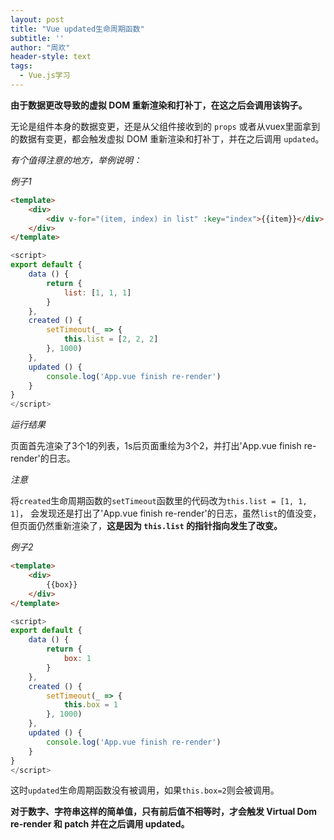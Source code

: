 ```yaml
---
layout: post
title: "Vue updated生命周期函数"
subtitle: ''
author: "周欢"
header-style: text
tags:
  - Vue.js学习
---
```


**由于数据更改导致的虚拟 DOM 重新渲染和打补丁，在这之后会调用该钩子。**

无论是组件本身的数据变更，还是从父组件接收到的 `props` 或者从vuex里面拿到的数据有变更，都会触发虚拟 DOM 重新渲染和打补丁，并在之后调用 `updated`。

_有个值得注意的地方，举例说明：_

*例子1*

```html
<template>
    <div>
        <div v-for="(item, index) in list" :key="index">{{item}}</div>
    </div>
</template>
```
```js
<script>
export default {
    data () {
        return {
            list: [1, 1, 1]
        }
    },
    created () {
        setTimeout(_ => {
            this.list = [2, 2, 2]
        }, 1000)
    },
    updated () {
        console.log('App.vue finish re-render')
    }
}
</script>
```

*运行结果*

页面首先渲染了3个1的列表，1s后页面重绘为3个2，并打出'App.vue finish re-render'的日志。

*注意*

将`created`生命周期函数的`setTimeout`函数里的代码改为`this.list = [1, 1, 1]`，
会发现还是打出了'App.vue finish re-render'的日志，虽然`list`的值没变，但页面仍然重新渲染了，**这是因为 `this.list` 的指针指向发生了改变。**

*例子2*

```html
<template>
    <div>
        {{box}}
    </div>
</template>
```
```js
<script>
export default {
    data () {
        return {
            box: 1
        }
    },
    created () {
        setTimeout(_ => {
            this.box = 1
        }, 1000)
    },
    updated () {
        console.log('App.vue finish re-render')
    }
}
</script>
```

这时`updated`生命周期函数没有被调用，如果`this.box=2`则会被调用。

**对于数字、字符串这样的简单值，只有前后值不相等时，才会触发 Virtual Dom re-render 和 patch 并在之后调用 updated。**